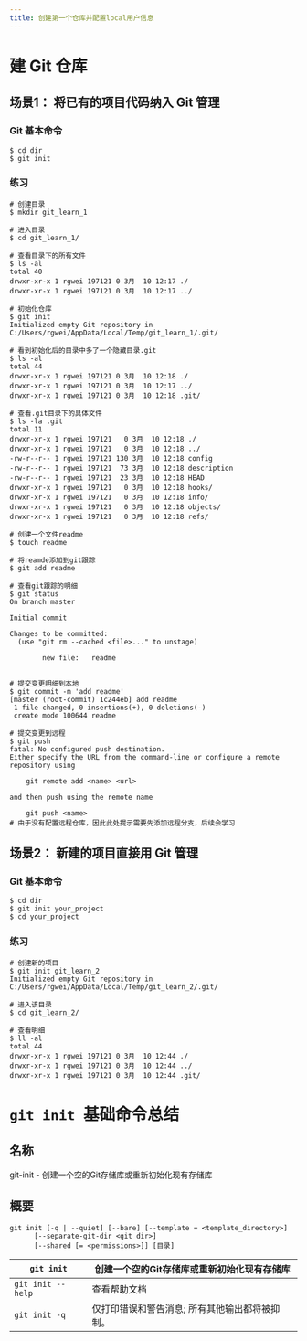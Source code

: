```yaml
---
title: 创建第一个仓库并配置local用户信息
---
```


# 建 Git 仓库

## 场景1： 将已有的项目代码纳入 Git 管理

### Git 基本命令

```shell
$ cd dir
$ git init
```

### 练习

```shell
# 创建目录
$ mkdir git_learn_1

# 进入目录
$ cd git_learn_1/

# 查看目录下的所有文件
$ ls -al
total 40
drwxr-xr-x 1 rgwei 197121 0 3月  10 12:17 ./
drwxr-xr-x 1 rgwei 197121 0 3月  10 12:17 ../

# 初始化仓库
$ git init
Initialized empty Git repository in C:/Users/rgwei/AppData/Local/Temp/git_learn_1/.git/

# 看到初始化后的目录中多了一个隐藏目录.git
$ ls -al
total 44
drwxr-xr-x 1 rgwei 197121 0 3月  10 12:18 ./
drwxr-xr-x 1 rgwei 197121 0 3月  10 12:17 ../
drwxr-xr-x 1 rgwei 197121 0 3月  10 12:18 .git/

# 查看.git目录下的具体文件
$ ls -la .git
total 11
drwxr-xr-x 1 rgwei 197121   0 3月  10 12:18 ./
drwxr-xr-x 1 rgwei 197121   0 3月  10 12:18 ../
-rw-r--r-- 1 rgwei 197121 130 3月  10 12:18 config
-rw-r--r-- 1 rgwei 197121  73 3月  10 12:18 description
-rw-r--r-- 1 rgwei 197121  23 3月  10 12:18 HEAD
drwxr-xr-x 1 rgwei 197121   0 3月  10 12:18 hooks/
drwxr-xr-x 1 rgwei 197121   0 3月  10 12:18 info/
drwxr-xr-x 1 rgwei 197121   0 3月  10 12:18 objects/
drwxr-xr-x 1 rgwei 197121   0 3月  10 12:18 refs/

# 创建一个文件readme
$ touch readme

# 将reamde添加到git跟踪
$ git add readme

# 查看git跟踪的明细
$ git status
On branch master

Initial commit

Changes to be committed:
  (use "git rm --cached <file>..." to unstage)

        new file:   readme


# 提交变更明细到本地
$ git commit -m 'add readme'
[master (root-commit) 1c244eb] add readme
 1 file changed, 0 insertions(+), 0 deletions(-)
 create mode 100644 readme

# 提交变更到远程
$ git push
fatal: No configured push destination.
Either specify the URL from the command-line or configure a remote repository using

    git remote add <name> <url>

and then push using the remote name

    git push <name>
# 由于没有配置远程仓库，因此此处提示需要先添加远程分支，后续会学习
```

## 场景2： 新建的项目直接用 Git 管理

### Git 基本命令

```shell
$ cd dir
$ git init your_project
$ cd your_project
```

### 练习

```shell
# 创建新的项目
$ git init git_learn_2
Initialized empty Git repository in C:/Users/rgwei/AppData/Local/Temp/git_learn_2/.git/

# 进入该目录
$ cd git_learn_2/

# 查看明细
$ ll -al
total 44
drwxr-xr-x 1 rgwei 197121 0 3月  10 12:44 ./
drwxr-xr-x 1 rgwei 197121 0 3月  10 12:44 ../
drwxr-xr-x 1 rgwei 197121 0 3月  10 12:44 .git/
```

# `git init `基础命令总结

## 名称

git-init - 创建一个空的Git存储库或重新初始化现有存储库

## 概要

```
git init [-q | --quiet] [--bare] [--template = <template_directory>]
	  [--separate-git-dir <git dir>]
	  [--shared [= <permissions>]] [目录]
```

| `git init`        | 创建一个空的Git存储库或重新初始化现有存储库    |
| ----------------- | ---------------------------------------------- |
| `git init --help` | 查看帮助文档                                   |
| `git init -q`     | 仅打印错误和警告消息; 所有其他输出都将被抑制。 |
